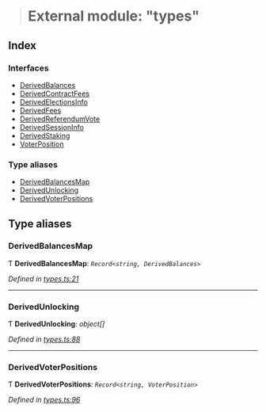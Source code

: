 > # External module: "types"

## Index

### Interfaces

* [DerivedBalances](../interfaces/_types_.derivedbalances.md)
* [DerivedContractFees](../interfaces/_types_.derivedcontractfees.md)
* [DerivedElectionsInfo](../interfaces/_types_.derivedelectionsinfo.md)
* [DerivedFees](../interfaces/_types_.derivedfees.md)
* [DerivedReferendumVote](../interfaces/_types_.derivedreferendumvote.md)
* [DerivedSessionInfo](../interfaces/_types_.derivedsessioninfo.md)
* [DerivedStaking](../interfaces/_types_.derivedstaking.md)
* [VoterPosition](../interfaces/_types_.voterposition.md)

### Type aliases

* [DerivedBalancesMap](_types_.md#derivedbalancesmap)
* [DerivedUnlocking](_types_.md#derivedunlocking)
* [DerivedVoterPositions](_types_.md#derivedvoterpositions)

## Type aliases

###  DerivedBalancesMap

Ƭ **DerivedBalancesMap**: *`Record<string, DerivedBalances>`*

*Defined in [types.ts:21](https://github.com/polkadot-js/api/blob/79e5f7c/packages/api-derive/src/types.ts#L21)*

___

###  DerivedUnlocking

Ƭ **DerivedUnlocking**: *object[]*

*Defined in [types.ts:88](https://github.com/polkadot-js/api/blob/79e5f7c/packages/api-derive/src/types.ts#L88)*

___

###  DerivedVoterPositions

Ƭ **DerivedVoterPositions**: *`Record<string, VoterPosition>`*

*Defined in [types.ts:96](https://github.com/polkadot-js/api/blob/79e5f7c/packages/api-derive/src/types.ts#L96)*